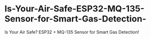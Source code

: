 # Is-Your-Air-Safe-ESP32-MQ-135-Sensor-for-Smart-Gas-Detection-
Is Your Air Safe? ESP32 + MQ-135 Sensor for Smart Gas Detection!
